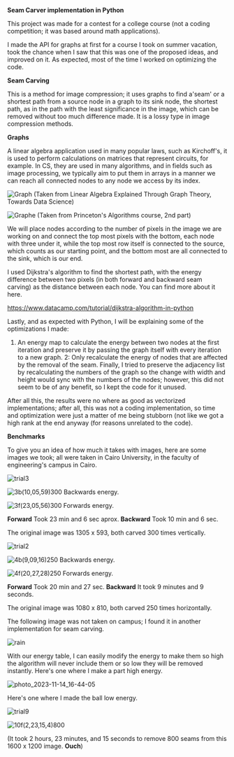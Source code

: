 **Seam Carver implementation in Python**

This project was made for a contest for a college course (not a coding competition; it was based around math applications).

I made the API for graphs at first for a course I took on summer vacation, took the chance when I saw that this was one of the proposed ideas, and improved on it.
As expected, most of the time I worked on optimizing the code.

**Seam Carving**

This is a method for image compression; it uses graphs to find a'seam' or a shortest path from a source node in a graph to its sink node, the shortest path, as in the path with the least significance in the image, which can be removed without too much difference made. It is a lossy type in image compression methods.

**Graphs**

A linear algebra application used in many popular laws, such as Kirchoff's, it is used to perform calculations on matrices that represent circuits, for example.
In CS, they are used in many algorithms, and in fields such as image processing, we typically aim to put them in arrays in a manner we can reach all connected nodes to any node we
access by its index.

![Graph](https://miro.medium.com/v2/resize:fit:1400/0*sNR5Q8ciD79RHYiM.png)
(Taken from Linear Algebra Explained Through Graph Theory, Towards Data Science)


![Graphe](https://drive.google.com/file/d/1BaKkWhCj6wMCTCwfrZn6lNyyasxIKga_/view?usp=drive_link)
(Taken from Princeton's Algorithms course, 2nd part)

We will place nodes according to the number of pixels in the image we are working on and connect the top most pixels with the bottom, each node with three under it, while the top most row itself is connected to the source, which counts as our starting point, and the bottom most are all connected to the sink, which is our end.



I used Dijkstra's algorithm to find the shortest path, with the energy difference between two pixels (in both forward and backward seam carving) as the distance between each node. You can find more about it here.

https://www.datacamp.com/tutorial/dijkstra-algorithm-in-python

Lastly, and as expected with Python, I will be explaining some of the optimizations I made:

1. An energy map to calculate the energy between two nodes at the first iteration and preserve it by passing the graph itself with every iteration to a new graph.
2: Only recalculate the energy of nodes that are affected by the removal of the seam.
Finally, I tried to preserve the adjacency list by recalculating the numbers of the graph so the change with width and height would sync with the numbers of the nodes; however, this did not seem to be of any benefit, so I kept the code for it unused.

After all this, the results were no where as good as vectorized implementations; after all, this was not a coding implementation, so time and optimization were just a matter of me being stubborn (not like we got a high rank at the end anyway (for reasons unrelated to the code).

**Benchmarks**

To give you an idea of how much it takes with images, here are some images we took; all were taken in Cairo University, in the faculty of engineering's campus in Cairo.

![trial3](https://github.com/user-attachments/assets/b4920e5e-fb45-45de-b9b1-ae31401714ee)

![3b(10,05,59)300](https://github.com/user-attachments/assets/3553e4b7-9132-4208-ba10-099a5f1be722)
Backwards energy.

![3f(23,05,56)300](https://github.com/user-attachments/assets/5f3c7e21-a942-4f56-9b7e-6bdf071d9b7a)
Forwards energy.

**Forward** Took 23 min and 6 sec aprox.
**Backward** Took 10 min and 6 sec.


The original image was 1305 x 593, both carved 300 times vertically.


![trial2](https://github.com/user-attachments/assets/b8f1040d-4006-492d-a087-e465c747982c)

![4b(9,09,16)250](https://github.com/user-attachments/assets/38e95e75-d38b-4f8b-b8a1-c15c99a64be7)
Backwards energy.

![4f(20,27,28)250](https://github.com/user-attachments/assets/3e5f665b-d87c-4a30-b7c5-b9ac57c536f9)
Forwards energy.

**Forward** Took 20 min and 27 sec.
**Backward** It took 9 minutes and 9 seconds.


The original image was 1080 x 810, both carved 250 times horizontally.


The following image was not taken on campus; I found it in another implementation for seam carving.


![rain](https://github.com/user-attachments/assets/ce97fe88-ed7b-48cf-a804-e92888bab07c)

With our energy table, I can easily modify the energy to make them so high the algorithm will never include them or so low they will be removed instantly.
Here's one where I make a part high energy.


![photo_2023-11-14_16-44-05](https://github.com/user-attachments/assets/284528e7-9376-4269-9377-45f0332078a4)


Here's one where I made the ball low energy.

![trial9](https://github.com/user-attachments/assets/a99d8cf6-3c5d-4950-9902-8041d5cc8bc9)


![10f(2,23,15,4)800](https://github.com/user-attachments/assets/f8f06f80-a16b-40d4-a43f-089cb849fb45)

(It took 2 hours, 23 minutes, and 15 seconds to remove 800 seams from this 1600 x 1200 image. **Ouch**)

